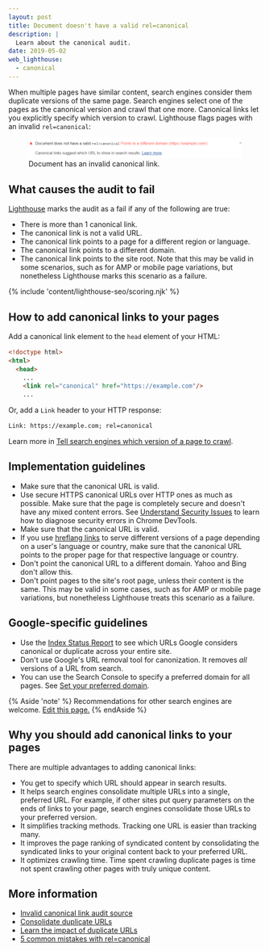 ```yaml
---
layout: post
title: Document doesn't have a valid rel=canonical
description: |
  Learn about the canonical audit.
date: 2019-05-02
web_lighthouse:
  - canonical
---
```


When multiple pages have similar content,
search engines consider them duplicate versions of the same page.
Search engines select one of the pages as the canonical version and crawl that one more.
Canonical links let you explicitly specify which version to crawl.
Lighthouse flags pages with an invalid `rel=canonical`:

<figure class="w-figure">
  <img class="w-screenshot w-screenshot--filled" src="canonical.png" alt="Lighthouse audit showing document with invalid canonical link">
  <figcaption class="w-figcaption">
    Document has an invalid canonical link.
  </figcaption>
</figure>

## What causes the audit to fail

[Lighthouse](https://developers.google.com/web/tools/lighthouse/)
marks the audit as a fail if any of the following are true:

- There is more than 1 canonical link.
- The canonical link is not a valid URL.
- The canonical link points to a page for a different region or language.
- The canonical link points to a different domain.
- The canonical link points to the site root. Note that this may be valid in some scenarios,
  such as for AMP or mobile page variations, but nonetheless Lighthouse marks this scenario as
  a failure.

{% include 'content/lighthouse-seo/scoring.njk' %}

## How to add canonical links to your pages

Add a canonical link element to the `head` element of your HTML:

```html
<!doctype html>
<html>
  <head>
    ...
    <link rel="canonical" href="https://example.com"/>
    ...
```
Or, add a `Link` header to your HTTP response:

```html
Link: https://example.com; rel=canonical
```

Learn more in [Tell search engines which version of a page to crawl](/tell-search-engine-canonical-url).

## Implementation guidelines

- Make sure that the canonical URL is valid.
- Use secure HTTPS canonical URLs over HTTP ones as much as possible. Make sure that the page
  is completely secure and doesn't have any mixed content errors. See [Understand Security
  Issues](https://developers.google.com/web/tools/chrome-devtools/security/) to learn how to diagnose security errors in Chrome DevTools.
- Make sure that the canonical URL is valid.
- If you use [hreflang links](https://support.google.com/webmasters/answer/189077) to serve different versions of a page
  depending on a user's language or country, make sure that the canonical URL points to the
  proper page for that respective language or country.
- Don't point the canonical URL to a different domain. Yahoo and Bing don't allow this.
- Don't point pages to the site's root page, unless their content is the same. This may be
  valid in some cases, such as for AMP or mobile page variations, but nonetheless Lighthouse
  treats this scenario as a failure.

## Google-specific guidelines

- Use the [Index Status Report](https://search.google.com/search-console/index) to see which URLs Google considers canonical
  or duplicate across your entire site.
- Don't use Google's URL removal tool for canonization. It removes *all* versions of a URL
  from search.
- You can use the Search Console to specify a preferred domain for all pages. See [Set your
  preferred domain](https://support.google.com/webmasters/answer/44231).

{% Aside 'note' %}
Recommendations for other search engines are welcome.
[Edit this page.](https://github.com/google/WebFundamentals/tree/master/src/content/en/tools/lighthouse/audits/canonical.md)
{% endAside %}

## Why you should add canonical links to your pages

There are multiple advantages to adding canonical links:

- You get to specify which URL should appear in search results.
- It helps search engines consolidate multiple URLs into a single, preferred URL. For example,
  if other sites put query parameters on the ends of links to your page, search engines
  consolidate those URLs to your preferred version.
- It simplifies tracking methods. Tracking one URL is easier than tracking many.
- It improves the page ranking of syndicated content by consolidating the syndicated links to
  your original content back to your preferred URL.
- It optimizes crawling time. Time spent crawling duplicate pages is time not spent crawling
  other pages with truly unique content.

## More information

- [Invalid canonical link audit source](https://github.com/GoogleChrome/lighthouse/blob/master/lighthouse-core/audits/seo/canonical.js)
- [Consolidate duplicate URLs](https://support.google.com/webmasters/answer/139066)
- [Learn the impact of duplicate URLs](https://support.google.com/webmasters/answer/6080548)
- [5 common mistakes with rel=canonical](https://webmasters.googleblog.com/2013/04/5-common-mistakes-with-relcanonical.html)
